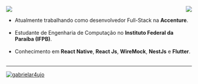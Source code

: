 <img align='right' src="https://github-readme-stats.vercel.app/api?username=gabrielar4ujo&show_icons=true&title_color=783c00&text_color=af552e&icon_color=783c00&bg_color=f8efd4&cache_seconds=2300">

<img src="https://img.shields.io/static/v1?label=Overview&message=Antonio Gabriel&color=f8efd4&style=for-the-badge&logo=GitHub">

<p>

- Atualmente trabalhando como desenvolvedor Full-Stack na **Accenture**.<br/><br/>
- Estudante de Engenharia de Computação no **Instituto Federal da Paraíba (IFPB)**.<br/><br/>
- Conhecimento em **React Native**, **React Js**, **WireMock**, **NestJs** e **Flutter**.<br/><br/>

</p>
<hr>


[![gabrielar4ujo](https://github-readme-stats.vercel.app/api/top-langs/?username=gabrielar4ujo&hide=html&layout=compact=true&theme=default)](https://github.com/gabrielar4ujo/)
